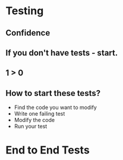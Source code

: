 
# Testing


## Confidence


## If you don't have tests - start.


## 1 > 0


<!-- .slide: data-background="images/650-lines-of-js.gif" -->


<!-- .slide: data-background="images/desert.jpg" -->


<!-- .slide: data-background="images/1000-miles.png" -->


## How to start these tests?

- Find the code you want to modify
- Write one failing test
- Modify the code
- Run your test


# End to End Tests
